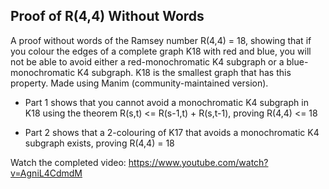 ## Proof of R(4,4) Without Words
A proof without words of the Ramsey number R(4,4) = 18, showing that if you colour the edges of a complete graph K18 with red and blue, you will not be able to avoid either a red-monochromatic K4 subgraph or a blue-monochromatic K4 subgraph. K18 is the smallest graph that has this property. Made using Manim (community-maintained version).

- Part 1 shows that you cannot avoid a monochromatic K4 subgraph in K18 using the theorem R(s,t) <= R(s-1,t) + R(s,t-1), proving R(4,4) <= 18

- Part 2 shows that a 2-colouring of K17 that avoids a monochromatic K4 subgraph exists, proving R(4,4) = 18


Watch the completed video:
https://www.youtube.com/watch?v=AgniL4CdmdM 
